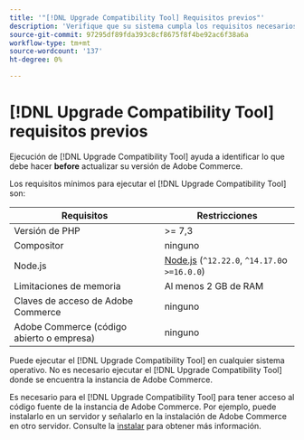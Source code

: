 ```yaml
---
title: '"[!DNL Upgrade Compatibility Tool] Requisitos previos"'
description: 'Verifique que su sistema cumpla los requisitos necesarios para ejecutar el [!DNL Upgrade Compatibility Tool] para su proyecto de Adobe Commerce. '
source-git-commit: 97295df89fda393c8cf8675f8f4be92ac6f38a6a
workflow-type: tm+mt
source-wordcount: '137'
ht-degree: 0%

---
```



# [!DNL Upgrade Compatibility Tool] requisitos previos

Ejecución de [!DNL Upgrade Compatibility Tool] ayuda a identificar lo que debe hacer **before** actualizar su versión de Adobe Commerce.

Los requisitos mínimos para ejecutar el [!DNL Upgrade Compatibility Tool] son:

| **Requisitos** | **Restricciones** |
|----------------|-----------------|
| Versión de PHP | >= 7,3 |
| Compositor | ninguno |
| Node.js | [Node.js](https://nodejs.org/) (`^12.22.0`, `^14.17.0`o `>=16.0.0`) |
| Limitaciones de memoria | Al menos 2 GB de RAM |
| Claves de acceso de Adobe Commerce | ninguno |
| Adobe Commerce (código abierto o empresa) | ninguno |

Puede ejecutar el [!DNL Upgrade Compatibility Tool] en cualquier sistema operativo. No es necesario ejecutar el [!DNL Upgrade Compatibility Tool] donde se encuentra la instancia de Adobe Commerce.

Es necesario para el [!DNL Upgrade Compatibility Tool] para tener acceso al código fuente de la instancia de Adobe Commerce. Por ejemplo, puede instalarlo en un servidor y señalarlo en la instalación de Adobe Commerce en otro servidor. Consulte la [instalar](../upgrade-compatibility-tool/install.md) para obtener más información.
